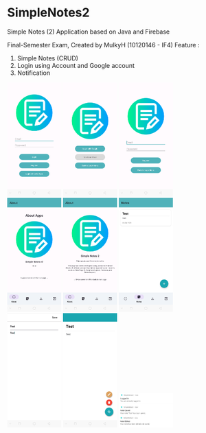 # SimpleNotes2
Simple Notes (2) Application based on Java and Firebase

Final-Semester Exam, Created by MulkyH (10120146 - IF4)
Feature :
1. Simple Notes (CRUD)
2. Login using Account and Google account
3. Notification

<img src="https://github.com/mulkyh22/SimpleNotes2/blob/main/Screenshots/1.png" alt="alt text" width="25%">
<img src="https://github.com/mulkyh22/SimpleNotes2/blob/main/Screenshots/2.png" alt="alt text" width="25%">
<img src="https://github.com/mulkyh22/SimpleNotes2/blob/main/Screenshots/3.png" alt="alt text" width="25%">
<img src="https://github.com/mulkyh22/SimpleNotes2/blob/main/Screenshots/4.png" alt="alt text" width="25%">
<img src="https://github.com/mulkyh22/SimpleNotes2/blob/main/Screenshots/5.png" alt="alt text" width="25%">
<img src="https://github.com/mulkyh22/SimpleNotes2/blob/main/Screenshots/6.png" alt="alt text" width="25%">
<img src="https://github.com/mulkyh22/SimpleNotes2/blob/main/Screenshots/7.png" alt="alt text" width="25%">
<img src="https://github.com/mulkyh22/SimpleNotes2/blob/main/Screenshots/8.png" alt="alt text" width="25%">
<img src="https://github.com/mulkyh22/SimpleNotes2/blob/main/Screenshots/Notification.png" alt="alt text" width="25%">
